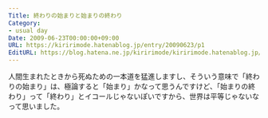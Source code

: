 ```yaml
---
Title: 終わりの始まりと始まりの終わり
Category:
- usual day
Date: 2009-06-23T00:00:00+09:00
URL: https://kiririmode.hatenablog.jp/entry/20090623/p1
EditURL: https://blog.hatena.ne.jp/kiririmode/kiririmode.hatenablog.jp/atom/entry/8454420450078212929
---
```



人間生まれたときから死ぬための一本道を猛進しますし、そういう意味で「終わりの始まり」は、極論すると「始まり」かなって思うんですけど、「始まりの終わり」って「終わり」とイコールじゃないぽいですから、世界は平等じゃないなって思いました。
